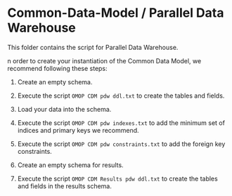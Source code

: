 Common-Data-Model / Parallel Data Warehouse
=================

This folder contains the script for Parallel Data Warehouse. 

n order to create your instantiation of the Common Data Model, we recommend following these steps:

1. Create an empty schema.

2. Execute the script `OMOP CDM pdw ddl.txt` to create the tables and fields.

3. Load your data into the schema.

4. Execute the script `OMOP CDM pdw indexes.txt` to add the minimum set of indices and primary keys we recommend.

5. Execute the script `OMOP CDM pdw constraints.txt` to add the foreign key constraints.

6. Create an empty schema for results.

7. Execute the script `OMOP CDM Results pdw ddl.txt` to create the tables and fields in the results schema.
